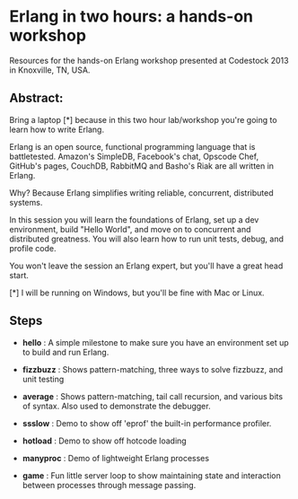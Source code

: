 Erlang in two hours: a hands-on workshop
===============

Resources for the hands-on Erlang workshop presented at Codestock 2013 in Knoxville, TN, USA.


Abstract:
---------
Bring a laptop [*] because in this two hour lab/workshop you're going to learn how to write Erlang.

Erlang is an open source, functional programming language that is battletested. Amazon's SimpleDB, Facebook's chat, Opscode Chef, GitHub's pages, CouchDB, RabbitMQ and Basho's Riak are all written in Erlang.

Why? Because Erlang simplifies writing reliable, concurrent, distributed systems.

In this session you will learn the foundations of Erlang, set up a dev environment, build "Hello World", and move on to concurrent and distributed greatness. You will also learn how to run unit tests, debug, and profile code.

You won't leave the session an Erlang expert, but you'll have a great head start.

[*] I will be running on Windows, but you'll be fine with Mac or Linux.


Steps
-----

* **hello** :  A simple milestone  to make sure you have an environment set up to build and run Erlang.

* **fizzbuzz** : Shows pattern-matching, three ways to solve fizzbuzz, and unit testing

* **average** : Shows pattern-matching, tail call recursion, and various bits of syntax. Also used to demonstrate the debugger.

* **ssslow** : Demo to show off 'eprof' the built-in performance profiler.

* **hotload** : Demo to show off hotcode loading

* **manyproc** : Demo of lightweight Erlang processes

* **game** : Fun little server loop to show maintaining state and interaction between processes through message passing.
